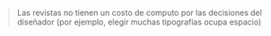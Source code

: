 >Las revistas no tienen un costo de computo por las decisiones del diseñador (por ejemplo, elegir muchas tipografías ocupa espacio)

